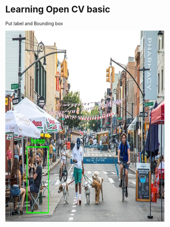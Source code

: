 # Learning Open CV basic

Put label and Bounding box

<img src="text_rec_image.jpg" alt="Girl in a jacket" width="500" height="600"> 
